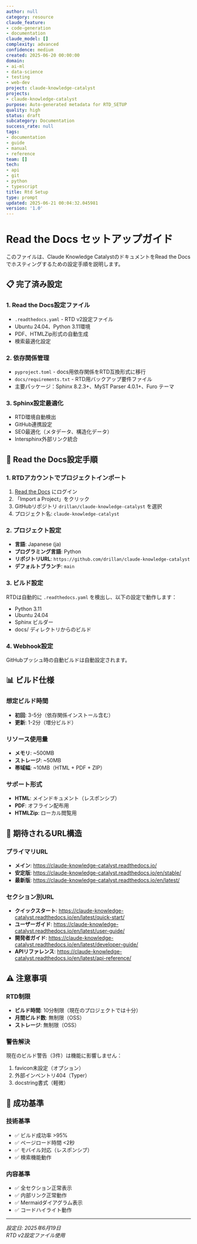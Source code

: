 ```yaml
---
author: null
category: resource
claude_feature:
- code-generation
- documentation
claude_model: []
complexity: advanced
confidence: medium
created: 2025-06-20 00:00:00
domain:
- ai-ml
- data-science
- testing
- web-dev
project: claude-knowledge-catalyst
projects:
- claude-knowledge-catalyst
purpose: Auto-generated metadata for RTD_SETUP
quality: high
status: draft
subcategory: Documentation
success_rate: null
tags:
- documentation
- guide
- manual
- reference
team: []
tech:
- api
- git
- python
- typescript
title: Rtd Setup
type: prompt
updated: 2025-06-21 00:04:32.045981
version: '1.0'
---
```


# Read the Docs セットアップガイド

このファイルは、Claude Knowledge CatalystのドキュメントをRead the Docsでホスティングするための設定手順を説明します。

## 📋 完了済み設定

### 1. Read the Docs設定ファイル
- `.readthedocs.yaml` - RTD v2設定ファイル
- Ubuntu 24.04、Python 3.11環境
- PDF、HTMLZip形式の自動生成
- 検索最適化設定

### 2. 依存関係管理
- `pyproject.toml` - docs用依存関係をRTD互換形式に移行
- `docs/requirements.txt` - RTD用バックアップ要件ファイル
- 主要パッケージ：Sphinx 8.2.3+、MyST Parser 4.0.1+、Furo テーマ

### 3. Sphinx設定最適化
- RTD環境自動検出
- GitHub連携設定
- SEO最適化（メタデータ、構造化データ）
- Intersphinx外部リンク統合

## 🚀 Read the Docs設定手順

### 1. RTDアカウントでプロジェクトインポート
1. [Read the Docs](https://readthedocs.org/) にログイン
2. 「Import a Project」をクリック
3. GitHubリポジトリ `drillan/claude-knowledge-catalyst` を選択
4. プロジェクト名: `claude-knowledge-catalyst`

### 2. プロジェクト設定
- **言語**: Japanese (ja)
- **プログラミング言語**: Python
- **リポジトリURL**: `https://github.com/drillan/claude-knowledge-catalyst`
- **デフォルトブランチ**: `main`

### 3. ビルド設定
RTDは自動的に `.readthedocs.yaml` を検出し、以下の設定で動作します：
- Python 3.11
- Ubuntu 24.04
- Sphinx ビルダー
- docs/ ディレクトリからのビルド

### 4. Webhook設定
GitHubプッシュ時の自動ビルドは自動設定されます。

## 📊 ビルド仕様

### 想定ビルド時間
- **初回**: 3-5分（依存関係インストール含む）
- **更新**: 1-2分（増分ビルド）

### リソース使用量
- **メモリ**: ~500MB
- **ストレージ**: ~50MB
- **帯域幅**: ~10MB（HTML + PDF + ZIP）

### サポート形式
- **HTML**: メインドキュメント（レスポンシブ）
- **PDF**: オフライン配布用
- **HTMLZip**: ローカル閲覧用

## 🔗 期待されるURL構造

### プライマリURL
- **メイン**: https://claude-knowledge-catalyst.readthedocs.io/
- **安定版**: https://claude-knowledge-catalyst.readthedocs.io/en/stable/
- **最新版**: https://claude-knowledge-catalyst.readthedocs.io/en/latest/

### セクション別URL
- **クイックスタート**: https://claude-knowledge-catalyst.readthedocs.io/en/latest/quick-start/
- **ユーザーガイド**: https://claude-knowledge-catalyst.readthedocs.io/en/latest/user-guide/
- **開発者ガイド**: https://claude-knowledge-catalyst.readthedocs.io/en/latest/developer-guide/
- **APIリファレンス**: https://claude-knowledge-catalyst.readthedocs.io/en/latest/api-reference/

## ⚠️ 注意事項

### RTD制限
- **ビルド時間**: 10分制限（現在のプロジェクトでは十分）
- **月間ビルド数**: 無制限（OSS）
- **ストレージ**: 無制限（OSS）

### 警告解決
現在のビルド警告（3件）は機能に影響しません：
1. favicon未設定（オプション）
2. 外部インベントリ404（Typer）
3. docstring書式（軽微）

## 🎯 成功基準

### 技術基準
- ✅ ビルド成功率 >95%
- ✅ ページロード時間 <2秒
- ✅ モバイル対応（レスポンシブ）
- ✅ 検索機能動作

### 内容基準
- ✅ 全セクション正常表示
- ✅ 内部リンク正常動作
- ✅ Mermaidダイアグラム表示
- ✅ コードハイライト動作

---
*設定日: 2025年6月19日*  
*RTD v2設定ファイル使用*